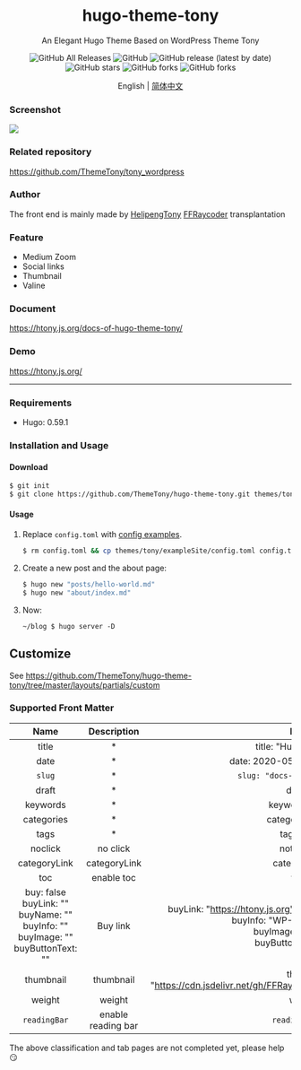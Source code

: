<div align="center">
  <h1>hugo-theme-tony</h1>
  <p>An Elegant Hugo Theme Based on WordPress Theme Tony </p>
  <img alt="GitHub All Releases" src="https://img.shields.io/github/downloads/ThemeTony/hugo-theme-tony/total">
  <img alt="GitHub" src="https://img.shields.io/github/license/ThemeTony/hugo-theme-tony">
  <img alt="GitHub release (latest by date)" src="https://img.shields.io/github/v/release/ThemeTony/hugo-theme-tony">
  <img alt="GitHub stars" src="https://img.shields.io/github/stars/ThemeTony/hugo-theme-tony?style=social">
  <img alt="GitHub forks" src="https://img.shields.io/github/forks/ThemeTony/hugo-theme-tony?style=social">
  <img alt="GitHub forks" src="https://img.shields.io/github/watchers/ThemeTony/hugo-theme-tony?style=social">
  <p>English |
    <a href="https://github.com/ThemeTony/hugo-theme-tony/blob/master/README.zh-cn.md">简体中文</a>
  </p>
</div>


### Screenshot

![](https://github.com/ThemeTony/hugo-theme-tony/tree/master/images/screenshot.png)

### Related repository

https://github.com/ThemeTony/tony_wordpress

### Author

The front end is mainly made by [HelipengTony](https://github.com/HelipengTony)
[FFRaycoder](https://github.com/FFRaycoder) transplantation

### Feature

- Medium Zoom
- Social links
- Thumbnail
- Valine

### Document

<https://htony.js.org/docs-of-hugo-theme-tony/>

### Demo

<https://htony.js.org/>

---

### Requirements

- Hugo: 0.59.1

### Installation and Usage

#### Download

```bash
$ git init
$ git clone https://github.com/ThemeTony/hugo-theme-tony.git themes/tony
```

#### Usage

1. Replace `config.toml` with [config examples](https://github.com/ThemeTony/hugo-theme-tony/blob/master/exampleSite/config.toml).

   ```bash
   $ rm config.toml && cp themes/tony/exampleSite/config.toml config.toml
   ```

2. Create a new post and the about page:

   ```bash
   $ hugo new "posts/hello-world.md"
   $ hugo new "about/index.md"
   ```

3. Now:

   ```
   ~/blog $ hugo server -D
   ```

## Customize

See <https://github.com/ThemeTony/hugo-theme-tony/tree/master/layouts/partials/custom>

### Supported Front Matter

|                             Name                             |    Description     |                           Example                            |
| :----------------------------------------------------------: | :----------------: | :----------------------------------------------------------: |
|                            title                             |         *          |                   title: "Hugo Theme Tony"                   |
|                             date                             |         *          |               date: 2020-05-07T09:51:27+08:00                |
|                            `slug`                            |         *          |              `slug: "docs-of-hugo-theme-tony"`               |
|                            draft                             |         *          |                         draft: false                         |
|                           keywords                           |         *          |                      keywords: ["Blog"]                      |
|                          categories                          |         *          |                     categories: ["Blog"]                     |
|                             tags                             |         *          |                        tags: ["Blog"]                        |
|                           noclick                            |      no click      |                       notclick: false                        |
|                         categoryLink                         |    categoryLink    |                      categoryLink: "/"                       |
|                             toc                              |     enable toc     |                          toc: true                           |
| buy: false<br/>buyLink: ""<br/>buyName: ""<br/>buyInfo: ""<br/>buyImage: ""<br/>buyButtonText: "" |      Buy link      | buyLink: "https://htony.js.org"<br/>buyName: "hugo-theme-tony"<br/>buyInfo: "WP-Theme-Tony in hugo"<br/>buyImage: "/images/t.jpg"<br/>buyButtonText: "Website" |
|                          thumbnail                           |     thumbnail      | thumbnail: "https://cdn.jsdelivr.net/gh/FFRaycoder/cdn/imgs/20200507094721.png" |
|                            weight                            |       weight       |                          weight: 2                           |
|                         `readingBar`                         | enable reading bar |                      `readingBar: true`                      |

The above classification and tab pages are not completed yet, please help:smirk: